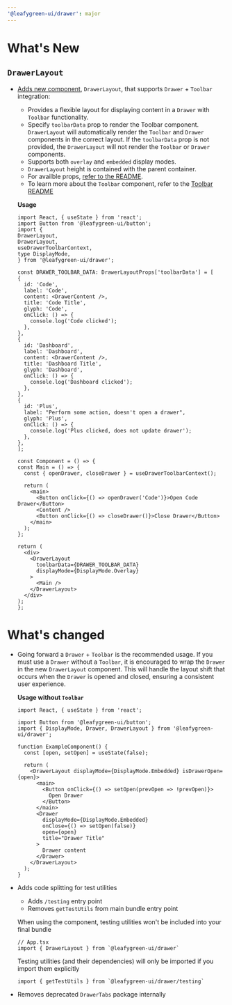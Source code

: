 ```yaml
---
'@leafygreen-ui/drawer': major
---
```


# What's New

## `DrawerLayout`
- [Adds new component](https://jira.mongodb.org/browse/LG-5026), `DrawerLayout`, that supports `Drawer` + `Toolbar` integration:
  - Provides a flexible layout for displaying content in a `Drawer` with `Toolbar` functionality.
  - Specify `toolbarData` prop to render the Toolbar component. `DrawerLayout` will automatically render the `Toolbar` and `Drawer` components in the correct layout. If the `toolbarData` prop is not provided, the `DrawerLayout` will not render the `Toolbar` or `Drawer` components.
  - Supports both `overlay` and `embedded` display modes.
  - `DrawerLayout` height is contained with the parent container.
  - For availble props, [refer to the README](https://github.com/mongodb/leafygreen-ui/blob/main/packages/drawer/README.md#drawerlayout).
  - To learn more about the `Toolbar` component, refer to the [Toolbar README](https://github.com/mongodb/leafygreen-ui/tree/main/packages/toolbar/README.md)


  **Usage**

    ``` tsx
  import React, { useState } from 'react';
  import Button from '@leafygreen-ui/button';
  import {
    DrawerLayout,
    DrawerLayout,
    useDrawerToolbarContext,
    type DisplayMode,
  } from '@leafygreen-ui/drawer';

  const DRAWER_TOOLBAR_DATA: DrawerLayoutProps['toolbarData'] = [
    {
      id: 'Code',
      label: 'Code',
      content: <DrawerContent />,
      title: 'Code Title',
      glyph: 'Code',
      onClick: () => {
        console.log('Code clicked');
      },
    },
    {
      id: 'Dashboard',
      label: 'Dashboard',
      content: <DrawerContent />,
      title: 'Dashboard Title',
      glyph: 'Dashboard',
      onClick: () => {
        console.log('Dashboard clicked');
      },
    },
    {
      id: 'Plus',
      label: "Perform some action, doesn't open a drawer",
      glyph: 'Plus',
      onClick: () => {
        console.log('Plus clicked, does not update drawer');
      },
    },
  ];

  const Component = () => {
    const Main = () => {
      const { openDrawer, closeDrawer } = useDrawerToolbarContext();

      return (
        <main>
          <Button onClick={() => openDrawer('Code')}>Open Code Drawer</Button>
          <Content />
          <Button onClick={() => closeDrawer()}>Close Drawer</Button>
        </main>
      );
    };

    return (
      <div>
        <DrawerLayout
          toolbarData={DRAWER_TOOLBAR_DATA}
          displayMode={DisplayMode.Overlay}
        >
          <Main />
        </DrawerLayout>
      </div>
    );
  };
  ```



# What's changed
- Going forward a `Drawer` + `Toolbar` is the recommended usage. If you must use a `Drawer` without a `Toolbar`, it is encouraged to wrap the `Drawer` in the new `DrawerLayout` component. This will handle the layout shift that occurs when the `Drawer` is opened and closed, ensuring a consistent user experience.

  **Usage without `Toolbar`**
  ```tsx
  import React, { useState } from 'react';

  import Button from '@leafygreen-ui/button';
  import { DisplayMode, Drawer, DrawerLayout } from '@leafygreen-ui/drawer';

  function ExampleComponent() {
    const [open, setOpen] = useState(false);

    return (
      <DrawerLayout displayMode={DisplayMode.Embedded} isDrawerOpen={open}>
        <main>
          <Button onClick={() => setOpen(prevOpen => !prevOpen)}>
            Open Drawer
          </Button>
        </main>
        <Drawer
          displayMode={DisplayMode.Embedded}
          onClose={() => setOpen(false)}
          open={open}
          title="Drawer Title"
        >
          Drawer content
        </Drawer>
      </DrawerLayout>
    );
  }

  ```

- Adds code splitting for test utilities

  - Adds `/testing` entry point
  - Removes `getTestUtils` from main bundle entry point

  When using the component, testing utilities won't be included into your final bundle

    ```tsx
  // App.tsx
  import { DrawerLayout } from `@leafygreen-ui/drawer`
  ```

  Testing utilities (and their dependencies) will only be imported if you import them explicitly

  ```tsx
  import { getTestUtils } from `@leafygreen-ui/drawer/testing`
  ```

- Removes deprecated `DrawerTabs` package internally